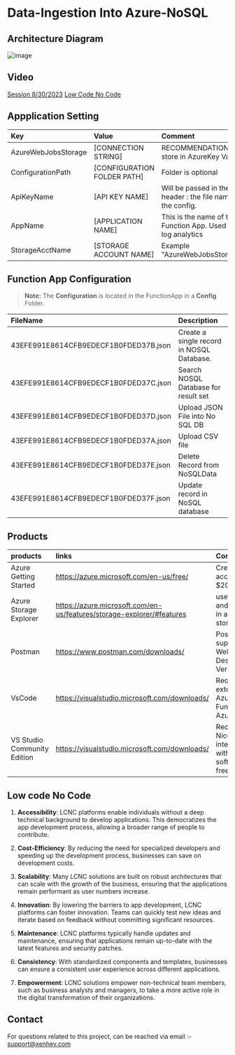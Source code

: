# Data-Ingestion Into Azure-NoSQL

## Architecture Diagram 
![image](https://github.com/oigbokwe73/Data-Ingestion-IntoAzure-NoSQL/assets/15838780/ca75d3de-9b95-4a53-8780-d366f2cbb3e7)

## Video
[Session 8/30/2023](https://pbsdatastore.blob.core.windows.net/training/TrainingInfo/video1348817669.mp4?sp=r&st=2023-08-31T16:01:30Z&se=2024-09-01T00:01:30Z&spr=https&sv=2022-11-02&sr=b&sig=Axnb6zIJOLHi4L%2F0BOZt0Qc7lmj0T0Xv8y%2FXb6j8yok%3D)
[Low Code No Code](https://www.xenhey.com/api/GetFiling/614000248898)




## Appplication Setting 

|Key|Value | Comment|
|:----|:----|:----|
|AzureWebJobsStorage|[CONNECTION STRING]|RECOMMENDATION :  store in AzureKey Vault.|
|ConfigurationPath| [CONFIGURATION FOLDER PATH] |Folder is optional
|ApiKeyName|[API KEY NAME]|Will be passed in the header  :  the file name of the config.
|AppName| [APPLICATION NAME]| This is the name of the Function App. Used in log analytics|
|StorageAcctName|[STORAGE ACCOUNT NAME]|Example  "AzureWebJobsStorage"|

## Function App  Configuration 

> **Note:** The **Configuration** is located in the  FunctionApp  in a **Config** Folder.

|FileName|Description|
|:----|:----|
|43EFE991E8614CFB9EDECF1B0FDED37B.json| Create a single record in  NOSQL Database.|
|43EFE991E8614CFB9EDECF1B0FDED37C.json| Search NOSQL Database for result set|
|43EFE991E8614CFB9EDECF1B0FDED37D.json| Upload JSON File into No SQL DB|
|43EFE991E8614CFB9EDECF1B0FDED37A.json| Upload CSV file|
|43EFE991E8614CFB9EDECF1B0FDED37E.json| Delete Record from NoSQLData|
|43EFE991E8614CFB9EDECF1B0FDED37F.json| Update record in NoSQL database|


  
## Products

|products|links|Comments|
|:----|:----|:----|
|Azure Getting Started |https://azure.microsoft.com/en-us/free/| Create free account + $200 in Credit|
|Azure Storage Explorer|https://azure.microsoft.com/en-us/features/storage-explorer/#features|useful view and query data in azure table storage|
|Postman|https://www.postman.com/downloads/|Postman supports the Web or Desktop Version|
|VsCode| https://visualstudio.microsoft.com/downloads/ |  Required extensions. Azure Functions, Azure Account
|VS Studio Community Edition |https://visualstudio.microsoft.com/downloads/| Recommended. Nice intergration with Azure. software is free.

## Low code No Code
1. **Accessibility**: LCNC platforms enable individuals without a deep technical background to develop applications. This democratizes the app development process, allowing a broader range of people to contribute.

2. **Cost-Efficiency**: By reducing the need for specialized developers and speeding up the development process, businesses can save on development costs.

3. **Scalability**: Many LCNC solutions are built on robust architectures that can scale with the growth of the business, ensuring that the applications remain performant as user numbers increase.

4. **Innovation**: By lowering the barriers to app development, LCNC platforms can foster innovation. Teams can quickly test new ideas and iterate based on feedback without committing significant resources.

5. **Maintenance**: LCNC platforms typically handle updates and maintenance, ensuring that applications remain up-to-date with the latest features and security patches.

6. **Consistency**: With standardized components and templates, businesses can ensure a consistent user experience across different applications.

10. **Empowerment**: LCNC solutions empower non-technical team members, such as business analysts and managers, to take a more active role in the digital transformation of their organizations.

## Contact
  
For questions related to this project, can be reached via email :- support@xenhey.com
